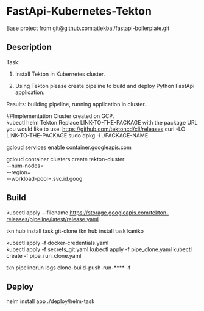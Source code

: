 # FastApi-Kubernetes-Tekton
Base project from git@github.com:atlekbai/fastapi-boilerplate.git  
## Description
Task:

1. Install Tekton in Kubernetes cluster.

2. Using Tekton please create pipeline to build and deploy Python FastApi application.

Results: building pipeline, running application in cluster.  

##Implementation
Cluster created on GCP.  
kubectl
helm
Tekton
Replace LINK-TO-THE-PACKAGE with the package URL you would like to use.
https://github.com/tektoncd/cli/releases
curl -LO LINK-TO-THE-PACKAGE
sudo dpkg -i ./PACKAGE-NAME

gcloud services enable container.googleapis.com

gcloud container clusters create tekton-cluster \
  --num-nodes=<nodes> \
  --region=<location> \
  --workload-pool=<project-id>.svc.id.goog

## Build
  
kubectl apply --filename https://storage.googleapis.com/tekton-releases/pipeline/latest/release.yaml

tkn hub install task git-clone
tkn hub install task kaniko

kubectl apply -f docker-credentials.yaml  
kubectl apply -f secrets_git.yaml
kubectl apply -f pipe_clone.yaml 
kubectl create -f pipe_run_clone.yaml  

tkn pipelinerun logs  clone-build-push-run-**** -f

## Deploy
helm install app ./deploy/helm-task

  
  




